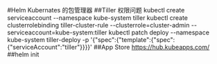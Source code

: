 #Helm
Kubernates 的包管理器
##Tiller 权限问题
kubectl create serviceaccount --namespace kube-system tiller
kubectl create clusterrolebinding tiller-cluster-rule --clusterrole=cluster-admin --serviceaccount=kube-system:tiller
kubectl patch deploy --namespace kube-system tiller-deploy -p '{"spec":{"template":{"spec":{"serviceAccount":"tiller"}}}}'
##App Store
https://hub.kubeapps.com/
##helm init